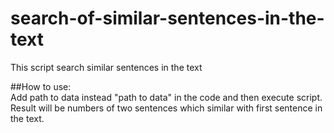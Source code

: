 # search-of-similar-sentences-in-the-text  

This script search similar sentences in the text  

##How to use:  
  Add path to data instead "path to data" in the code and then execute script. 
  Result will be numbers of two sentences which similar with first sentence in the text.
